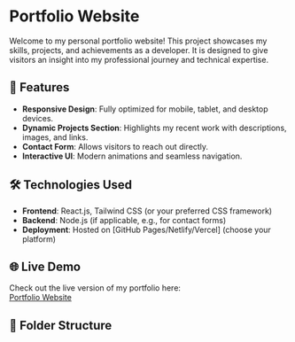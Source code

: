 # Portfolio Website

Welcome to my personal portfolio website! This project showcases my skills, projects, and achievements as a developer. It is designed to give visitors an insight into my professional journey and technical expertise.

## 🚀 Features

- **Responsive Design**: Fully optimized for mobile, tablet, and desktop devices.
- **Dynamic Projects Section**: Highlights my recent work with descriptions, images, and links.
- **Contact Form**: Allows visitors to reach out directly.
- **Interactive UI**: Modern animations and seamless navigation.

## 🛠️ Technologies Used

- **Frontend**: React.js, Tailwind CSS (or your preferred CSS framework)
- **Backend**: Node.js (if applicable, e.g., for contact forms)
- **Deployment**: Hosted on [GitHub Pages/Netlify/Vercel] (choose your platform)

## 🌐 Live Demo

Check out the live version of my portfolio here:  
[Portfolio Website](/https://developer-sourabh.vercel.app/#contact)  

## 📂 Folder Structure

